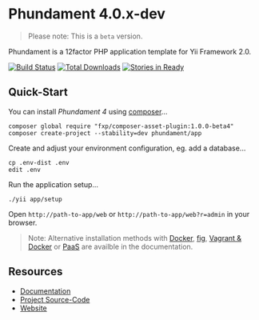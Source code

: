 Phundament 4.0.x-dev
====================

> Please note: This is a `beta` version.

Phundament is a 12factor PHP application template for Yii Framework 2.0.

[![Build Status](https://travis-ci.org/phundament/app.svg?branch=4.0)](https://travis-ci.org/phundament/app)
[![Total Downloads](https://poser.pugx.org/phundament/app/downloads.png)](https://packagist.org/packages/phundament/app)
[![Stories in Ready](https://badge.waffle.io/phundament/app.png?label=ready&title=Ready)](https://waffle.io/phundament/app)

Quick-Start
-----------

You can install _Phundament 4_ using [composer](https://getcomposer.org/download/)...

    composer global require "fxp/composer-asset-plugin:1.0.0-beta4"
    composer create-project --stability=dev phundament/app

Create and adjust your environment configuration, eg. add a database...

    cp .env-dist .env
    edit .env
    
Run the application setup...
    
    ./yii app/setup
    
Open `http://path-to-app/web` or `http://path-to-app/web?r=admin` in your browser.

> Note: Alternative installation methods with [Docker](https://github.com/phundament/app/blob/master/docs/51-docker.md), [fig](https://github.com/phundament/app/blob/master/docs/51-fig.md), [Vagrant & Docker](https://github.com/phundament/app/blob/master/docs/51-vagrant-docker.md) or [PaaS](https://github.com/phundament/app/blob/master/docs/52-paas.md) are availble in the documentation.

Resources
---------

- [Documentation](docs/README.md)
- [Project Source-Code](https://github.com/phundament/app)
- [Website](http://phundament.com)

